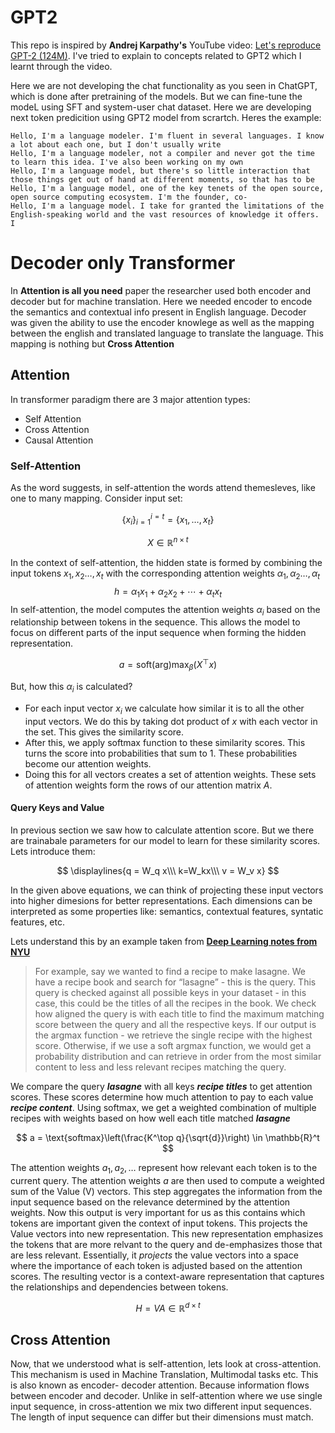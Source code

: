 # GPT2 

This repo is inspired by **Andrej Karpathy's** YouTube video: [Let's reproduce GPT-2 (124M)](https://www.youtube.com/watch?v=l8pRSuU81PU&t=12016s). I've tried to explain to concepts related to GPT2 which I learnt through the video.

Here we are not developing the chat functionality as you seen in ChatGPT, which is done after pretraining of the models. But we can fine-tune the modeL using SFT and system-user chat dataset. Here we are developing next token predicition using GPT2 model from scrartch. Heres the example:

```
Hello, I'm a language modeler. I'm fluent in several languages. I know a lot about each one, but I don't usually write
Hello, I'm a language modeler, not a compiler and never got the time to learn this idea. I've also been working on my own
Hello, I'm a language model, but there's so little interaction that those things get out of hand at different moments, so that has to be
Hello, I'm a language model, one of the key tenets of the open source, open source computing ecosystem. I'm the founder, co-
Hello, I'm a language model. I take for granted the limitations of the English-speaking world and the vast resources of knowledge it offers. I
 ```

# Decoder only Transformer
In **Attention is all you need** paper the researcher used both encoder and decoder but for machine translation. Here we needed encoder to encode the semantics and contextual info present in English language. Decoder was given the ability to use the encoder knowlege as well as the mapping between the english and translated language to translate the language. This mapping is nothing but **Cross Attention**

## Attention
In transformer paradigm there are 3 major attention types:

- Self Attention
- Cross Attention
- Causal Attention

### Self-Attention
As the word suggests, in self-attention the words attend themesleves, like one to many mapping. Consider input set:

$$
\{x_i\}_{i=1}^{i=t} = \{x_1,\ldots,x_t\}
$$

$$
X \in \mathbb{R}^{n \times t}
$$

In the context of self-attention, the hidden state is formed by combining the input tokens $x_1, x_2\ldots,x_t$ with the corresponding attention weights $\alpha_1,\alpha_2\ldots,\alpha_t$
$$h = \alpha_1 x_1 + \alpha_2 x_2 + \cdots + \alpha_t x_t$$
In self-attention, the model computes the attention weights $\alpha_i$ based on the relationship between tokens in the sequence. This allows the model to focus on different parts of the input sequence when forming the hidden representation.

$$
a = \text{soft}(\text{arg})\max_\beta(X^\top x)
$$

But, how this $\alpha_i$ is calculated?
- For each input vector $x_i$ we calculate how similar it is to all the other input vectors. We do this by taking dot product of $x$ with each vector in the set. This gives the similarity score.
- After this, we apply softmax function to these similarity scores. This turns the score into probabilities that sum to 1. These probabilities become our attention weights. 
- Doing this for all vectors creates a set of attention weights. These sets of attention weights form the rows of our attention matrix $A$.

#### Query Keys and Value
In previous section we saw how to calculate attention score. But we there are trainabale parameters for our model to learn for these similarity scores. Lets introduce them:

$$
\displaylines{q = W_q x\\\ k=W_kx\\\ v = W_v x}
$$

In the given above equations, we can think of projecting these input vectors into higher dimesions for better representations. Each dimensions can be interpreted as some properties like: semantics, contextual features, syntatic features, etc.

Lets understand this by an example taken from [**Deep Learning notes from NYU**](https://atcold.github.io/NYU-DLSP20/en/week12/12-3/)

> For example, say we wanted to find a recipe to make lasagne. We have a recipe book and search for “lasagne” - this is the query. This query is checked against all possible keys in your dataset - in this case, this could be the titles of all the recipes in the book. We check how aligned the query is with each title to find the maximum matching score between the query and all the respective keys. If our output is the argmax function - we retrieve the single recipe with the highest score. Otherwise, if we use a soft argmax function, we would get a probability distribution and can retrieve in order from the most similar content to less and less relevant recipes matching the query.



We compare the query ***lasagne*** with all keys ***recipe titles*** to get attention scores. These scores determine how much attention to pay to each value ***recipe content***. Using softmax, we get a weighted combination of multiple recipes with weights based on how well each title matched ***lasagne***

$$
a = \text{softmax}\left(\frac{K^\top q}{\sqrt{d}}\right) \in \mathbb{R}^t
$$

The attention weights $a_1, a_2, \ldots$ represent how relevant each token is to the current query.
The attention weights $a$ are then used to compute a weighted sum of the Value (V) vectors. This step aggregates the information from the input sequence based on the relevance determined by the attention weights.
Now this output is very important for us as this contains which tokens are important given the context of input tokens. This projects the Value vectors into new representation. This new representation emphasizes the tokens that are more relvant to the query and de-emphasizes those that are less relevant. Essentially, it *projects* the value vectors into a space where the importance of each token is adjusted based on the attention scores. The resulting vector is a context-aware representation that captures the relationships and dependencies between tokens.

$$
H = VA \in \mathbb{R}^{d \times t}
$$

## Cross Attention
Now, that we understood what is self-attention, lets look at cross-attention. This mechanism is used in Machine Translation, Multimodal tasks etc. This is also known as encoder- decoder attention. Because information flows between encoder and decoder. Unlike in self-attention where we use single input sequence, in cross-attention we mix two different input sequences. The length of input sequence can differ but their dimensions must match. 